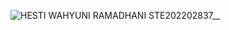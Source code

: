 ![HESTI WAHYUNI RAMADHANI STE202202837__](https://github.com/user-attachments/assets/da64e48a-c614-4ca8-a481-389589ab65cb)
